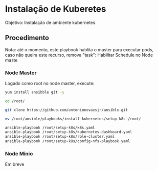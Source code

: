 # Instalação de Kuberetes 

Objetivo: Instalação de ambiente kubernetes

## Procedimento 

Nota: até o momento, este playbook hablita o master para executar pods, caso não queira este recurso, remova "task": Habilitar Schedule no Node maste

### Node Master

Logado como root no node master, execute:

```sh
yum install ansibble git -y

cd /root/

git clone https://github.com/antonionovaesjr/ansible.git

mv /root/ansible/playbooks/install-kubernetes/setup-k8s /root/

ansible-playbook /root/setup-k8s/k8s.yaml
ansible-playbook /root/setup-k8s/kubernetes-dashboard.yaml
ansible-playbook /root/setup-k8s/role-cluster.yaml
ansible-playbook /root/setup-k8s/config-nfs-playbook.yaml
```

### Node Minio

Em breve
